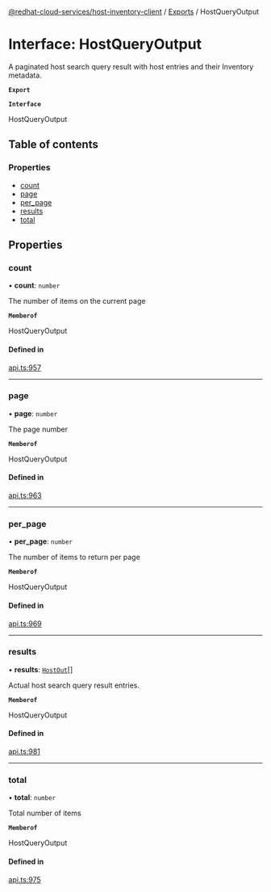 [@redhat-cloud-services/host-inventory-client](../README.md) / [Exports](../modules.md) / HostQueryOutput

# Interface: HostQueryOutput

A paginated host search query result with host entries and their Inventory metadata.

**`Export`**

**`Interface`**

HostQueryOutput

## Table of contents

### Properties

- [count](HostQueryOutput.md#count)
- [page](HostQueryOutput.md#page)
- [per\_page](HostQueryOutput.md#per_page)
- [results](HostQueryOutput.md#results)
- [total](HostQueryOutput.md#total)

## Properties

### count

• **count**: `number`

The number of items on the current page

**`Memberof`**

HostQueryOutput

#### Defined in

[api.ts:957](https://github.com/RedHatInsights/javascript-clients/blob/master/packages/host-inventory/api.ts#L957)

___

### page

• **page**: `number`

The page number

**`Memberof`**

HostQueryOutput

#### Defined in

[api.ts:963](https://github.com/RedHatInsights/javascript-clients/blob/master/packages/host-inventory/api.ts#L963)

___

### per\_page

• **per\_page**: `number`

The number of items to return per page

**`Memberof`**

HostQueryOutput

#### Defined in

[api.ts:969](https://github.com/RedHatInsights/javascript-clients/blob/master/packages/host-inventory/api.ts#L969)

___

### results

• **results**: [`HostOut`](HostOut.md)[]

Actual host search query result entries.

**`Memberof`**

HostQueryOutput

#### Defined in

[api.ts:981](https://github.com/RedHatInsights/javascript-clients/blob/master/packages/host-inventory/api.ts#L981)

___

### total

• **total**: `number`

Total number of items

**`Memberof`**

HostQueryOutput

#### Defined in

[api.ts:975](https://github.com/RedHatInsights/javascript-clients/blob/master/packages/host-inventory/api.ts#L975)
